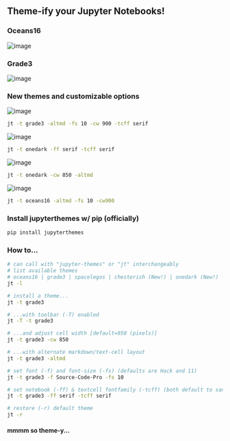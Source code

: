 ## Theme-ify your Jupyter Notebooks!

### Oceans16
![image](https://github.com/dunovank/jupyter-themes/blob/master/screens/oceans16_nb.png?raw=true)

### Grade3
![image](https://github.com/dunovank/jupyter-themes/blob/master/screens/grade3_nb.png?raw=true)

### New themes and customizable options
![image](https://github.com/dunovank/jupyter-themes/blob/master/screens/jt-tgrade3-altmd-fs10-cw900.png?raw=true)
```sh
jt -t grade3 -altmd -fs 10 -cw 900 -tcff serif
```

![image](https://github.com/dunovank/jupyter-themes/blob/master/screens/jt-tonedark-ffserif-tcffserif.png?raw=true)
```sh
jt -t onedark -ff serif -tcff serif
```

![image](https://github.com/dunovank/jupyter-themes/blob/master/screens/jt-tonedark-cw850-altmd.png?raw=true)
```sh
jt -t onedark -cw 850 -altmd
```

![image](https://github.com/dunovank/jupyter-themes/blob/master/screens/jt-toceans16-altmd-fs10-cw900.png?raw=true)
```sh
jt -t oceans16 -altmd -fs 10 -cw900
```


### Install jupyterthemes w/ pip (officially)
```sh
pip install jupyterthemes
```


### How to...
```sh
# can call with "jupyter-themes" or "jt" interchangeably
# list available themes
# oceans16 | grade3 | spacelegos | chesterish (New!) | onedark (New!)
jt -l

# install a theme...
jt -t grade3

# ...with toolbar (-T) enabled
jt -T -t grade3

# ...and adjust cell width [default=950 (pixels)]
jt -t grade3 -cw 850

# ...with alternate markdown/text-cell layout
jt -t grade3 -altmd

# set font (-f) and font-size (-fs) (defaults are Hack and 11)
jt -t grade3 -f Source-Code-Pro -fs 10

# set notebook (-ff) & textcell fontfamily (-tcff) (both default to sans)
jt -t grade3 -ff serif -tcff serif

# restore (-r) default theme
jt -r
```

#### mmmm so theme-y...
